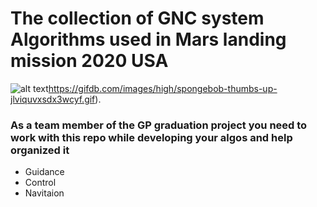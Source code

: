 # The collection of GNC system Algorithms used in Mars landing mission 2020 USA
![alt text](https://gifdb.com/images/high/spongebob-thumbs-up-jlviquvxsdx3wcyf.gif)https://gifdb.com/images/high/spongebob-thumbs-up-jlviquvxsdx3wcyf.gif).


### As a team member of the GP graduation project you need to work with this repo while developing your algos and help organized it 
- Guidance
- Control
- Navitaion
